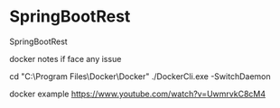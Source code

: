 # SpringBootRest
SpringBootRest

docker notes 
if face any issue 

cd "C:\Program Files\Docker\Docker"
./DockerCli.exe -SwitchDaemon

docker example
https://www.youtube.com/watch?v=UwmrvkC8cM4
